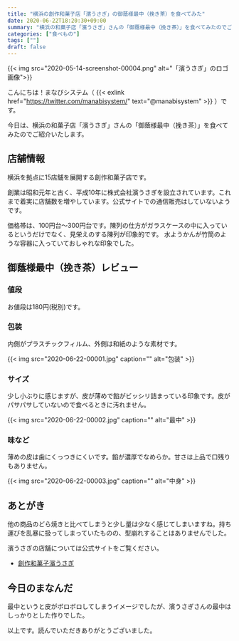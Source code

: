 ```yaml
---
title: "横浜の創作和菓子店「濱うさぎ」の御蔭様最中（挽き茶）を食べてみた"
date: 2020-06-22T18:20:30+09:00
summary: "横浜の和菓子店「濱うさぎ」さんの「御蔭様最中（挽き茶）」を食べてみたのでご紹介いたします。"
categories: ["食べもの"]
tags: [""]
draft: false
---
```


{{< img src="2020-05-14-screenshot-00004.png" alt="「濱うさぎ」のロゴ画像">}}

こんにちは！まなびシステム（ {{< exlink href="https://twitter.com/manabisystem/" text="@manabisystem" >}} ）です。

今日は、横浜の和菓子店「濱うさぎ」さんの「御蔭様最中（挽き茶）」を食べてみたのでご紹介いたします。

## 店舗情報

横浜を拠点に15店舗を展開する創作和菓子店です。

創業は昭和元年と古く、平成10年に株式会社濱うさぎを設立されています。これまで着実に店舗数を増やしています。公式サイトでの通信販売はしていないようです。

価格帯は、100円台～300円台です。陳列の仕方がガラスケースの中に入っているというだけでなく、見栄えのする陳列が印象的です。
水ようかんが竹筒のような容器に入っていておしゃれな印象でした。

## 御蔭様最中（挽き茶）レビュー

### 値段

お値段は180円(税別)です。

### 包装

内側がプラスチックフィルム、外側は和紙のような素材です。

{{< img src="2020-06-22-00001.jpg" caption="" alt="包装" >}}

### サイズ

少し小ぶりに感じますが、皮が薄めで餡がビッシリ詰まっている印象です。皮がパサパサしていないので食べるときに汚れません。

{{< img src="2020-06-22-00002.jpg" caption="" alt="最中" >}}

### 味など

薄めの皮は歯にくっつきにくいです。餡が濃厚でなめらか。甘さは上品で口残りもありません。

{{< img src="2020-06-22-00003.jpg" caption="" alt="中身" >}}

## あとがき

他の商品のどら焼きと比べてしまうと少し量は少なく感じてしまいますね。持ち運びを乱暴に扱ってしまっていたものの、型崩れすることはありませんでした。

濱うさぎの店舗については公式サイトをご覧ください。

- [創作和菓子濱うさぎ](https://www.hamausagi.com/)

## 今日のまなんだ

最中というと皮がボロボロしてしまうイメージでしたが、濱うさぎさんの最中はしっかりとした作りでした。

以上です。読んでいただきありがとうございました。
